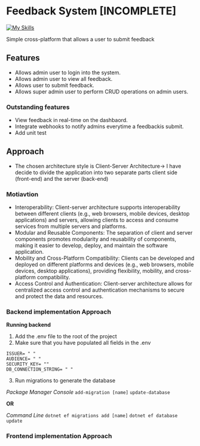 # Feedback System [INCOMPLETE]

[![My Skills](https://skillicons.dev/icons?i=dotnet,cs,flutter,dart)](https://skillicons.dev)

Simple cross-platform that allows a user to submit feedback 

 ## Features
- Allows admin user to login into the system.
- Allows admin user to view all feedback.
- Allows user to submit feedback.
- Allows super admin user to perform CRUD operations on admin users.

### Outstanding features
- View feedback in real-time on the dashbaord.
- Integrate webhooks to notify admins everytime a feedbackis submit.
- Add unit test

## Approach
- The chosen architecture style is Client-Server Architecture-> I have decide to divide the application into two separate parts client side (front-end) and the server (back-end) 

### Motiavtion
- Interoperability: Client-server architecture supports interoperability between different clients (e.g., web browsers, mobile devices, desktop applications) and servers, allowing clients to access and consume services from multiple servers and platforms.
- Modular and Reusable Components: The separation of client and server components promotes modularity and reusability of components, making it easier to develop, deploy, and maintain the software application.
- Mobility and Cross-Platform Compatibility: Clients can be developed and deployed on different platforms and devices (e.g., web browsers, mobile devices, desktop applications), providing flexibility, mobility, and cross-platform compatibility.
- Access Control and Authentication: Client-server architecture allows for centralized access control and authentication mechanisms to secure and protect the data and resources.

### Backend implementation Approach

**Running backend** 

1. Add the .env file to the root of the project
2. Make sure that you have populated all fields in the .env 

```
ISSUER= " " 
AUDIENCE= " "
SECURITY_KEY= "" 
DB_CONNECTION_STRING= " "
```
3. Run migrations to generate the database
    
*Package Manager Console*
`add-migration [name]`
`update-database`

**OR**

*Command Line*
`dotnet ef migrations add [name]`
`dotnet ef database update`

### Frontend implementation Approach
